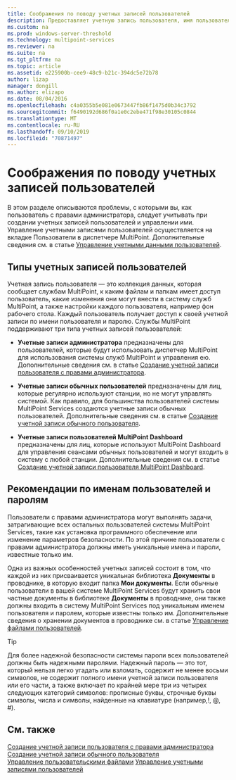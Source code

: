```yaml
---
title: Соображения по поводу учетных записей пользователей
description: Предоставляет учетную запись пользователя, имя пользователя и пароль для служб MultiPoint
ms.custom: na
ms.prod: windows-server-threshold
ms.technology: multipoint-services
ms.reviewer: na
ms.suite: na
ms.tgt_pltfrm: na
ms.topic: article
ms.assetid: e225900b-cee9-48c9-b21c-394dc5e72b78
author: lizap
manager: dongill
ms.author: elizapo
ms.date: 08/04/2016
ms.openlocfilehash: c4a0355b5e081e0673447fb86f1475d0b34c3792
ms.sourcegitcommit: f6490192d686f0a1e0c2ebe471f98e30105c0844
ms.translationtype: MT
ms.contentlocale: ru-RU
ms.lasthandoff: 09/10/2019
ms.locfileid: "70871497"
---
```

# <a name="user-account-considerations"></a>Соображения по поводу учетных записей пользователей
В этом разделе описываются проблемы, с которыми вы, как пользователь с правами администратора, следует учитывать при создании учетных записей пользователей и управлении ими. Управление учетными записями пользователей осуществляется на вкладке Пользователи в диспетчере MultiPoint. Дополнительные сведения см. в статье [Управление учетными данными пользователей](Manage-User-Accounts.md).  
  
## <a name="user-account-types"></a>Типы учетных записей пользователей  
Учетная запись пользователя — это коллекция данных, которая сообщает службам MultiPoint, к каким файлам и папкам имеет доступ пользователь, какие изменения они могут внести в систему служб MultiPoint, а также настройки каждого пользователя, например фон рабочего стола. Каждый пользователь получает доступ к своей учетной записи по имени пользователя и паролю. Службы MultiPoint поддерживают три типа учетных записей пользователей:  
  
-   **Учетные записи администратора** предназначены для пользователей, которые будут использовать диспетчер MultiPoint для использования системы служб MultiPoint и управления ею. Дополнительные сведения см. в статье [Создание учетной записи пользователя с правами администратора](Create-an-Administrative-User-Account.md).  
  
-   **Учетные записи обычных пользователей** предназначены для лиц, которые регулярно используют станции, но не могут управлять системой. Как правило, для большинства пользователей системы MultiPoint Services создаются учетные записи обычных пользователей. Дополнительные сведения см. в статье [Создание учетной записи обычного пользователя](Create-a-Standard-User-Account.md).  
  
-   **Учетные записи пользователей MultiPoint Dashboard** предназначены для лиц, которые используют MultiPoint Dashboard для управления сеансами обычных пользователей и могут входить в систему с любой станции. Дополнительные сведения см. в статье [Создание учетной записи пользователя MultiPoint Dashboard](Create-a-MultiPoint-Dashboard-User-Account.md).  
  
## <a name="user-name-and-password-considerations"></a>Рекомендации по именам пользователей и паролям  
Пользователи с правами администратора могут выполнять задачи, затрагивающие всех остальных пользователей системы MultiPoint Services, такие как установка программного обеспечение или изменение параметров безопасности. По этой причине пользователи с правами администратора должны иметь уникальные имена и пароли, известные только им.  
  
Одна из важных особенностей учетных записей состоит в том, что каждой из них присваивается уникальная библиотека **Документы** в проводнике, в которую входит папка **Мои документы**. Если обычные пользователи в вашей системе MultiPoint Services будут хранить свои частные документы в библиотеке **Документы** в проводнике, они также должны входить в систему MultiPoint Services под уникальным именем пользователя и паролем, которые известны только им. Дополнительные сведения о хранении документов в проводнике см. в статье [Управление файлами пользователей](Manage-User-Files.md).  
  
> [!TIP]  
> Для более надежной безопасности системы пароли всех пользователей должны быть надежными паролями. Надежный пароль — это тот, который нельзя легко угадать или взломать, содержит не менее восьми символов, не содержит полного имени учетной записи пользователя или его части, а также включает по крайней мере три из четырех следующих категорий символов: прописные буквы, строчные буквы символы, числа и символы, найденные на клавиатуре (например,!, @, #).  
  
## <a name="see-also"></a>См. также  
[Создание учетной записи пользователя с правами администратора](Create-an-Administrative-User-Account.md)  
[Создание учетной записи обычного пользователя](Create-a-Standard-User-Account.md)  
[Управление пользовательскими файлами](Manage-User-Files.md)
[Управление учетными записями пользователей](Manage-User-Accounts.md)